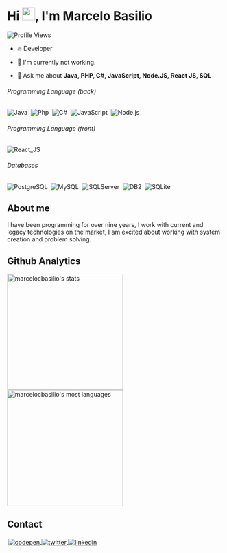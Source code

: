 <h1 align="left">Hi <img src="https://raw.githubusercontent.com/kaueMarques/kaueMarques/master/hi.gif" height="30px">, I'm Marcelo Basilio</h1>

![Profile Views](https://komarev.com/ghpvc/?username=marcelocbasilio&label=Profile+Views&style=plastic&color=1abadc)

- 🔥 Developer 

- 🔭 I'm currently not working. <!-- at [G4F](https://www.g4f.com.br/) -->

- 💬 Ask me about **Java, PHP, C#, JavaScript, Node.JS, React JS, SQL**

###### Programming Language (back)

![Java](https://img.shields.io/badge/-Java-05122A?style=flat&logo=JAVA)&nbsp;
![Php](https://img.shields.io/badge/-PHP-05122A?style=flat&logo=php)&nbsp;
![C#](https://img.shields.io/badge/-.Net-05122A?style=flat&logo=.net)&nbsp;
![JavaScript](https://img.shields.io/badge/-JavaScript-05122A?style=flat&logo=javascript)&nbsp;
![Node.js](https://img.shields.io/badge/-Node.js-05122A?style=flat&logo=node.js)&nbsp;

###### Programming Language (front)

![React_JS](https://img.shields.io/badge/-React_JS-05122A?style=flat&logo=react)&nbsp;

###### Databases

![PostgreSQL](https://img.shields.io/badge/-PostgreSQL-05122A?style=flat&logo=postgresql)&nbsp;
![MySQL](https://img.shields.io/badge/-MySQL-05122A?style=flat&logo=mysql)&nbsp;
![SQLServer](https://img.shields.io/badge/-SQL_Server-05122A?style=flat&logo=sqlserver)&nbsp;
![DB2](https://img.shields.io/badge/-DB2-05122A?style=flat&logo=DB2)&nbsp;
![SQLite](https://img.shields.io/badge/-SQLite-05122A?style=flat&logo=sqlite)&nbsp;


## About me

I have been programming for over nine years, I work with current and legacy technologies on the market, I am excited about working with system creation and problem solving.

## Github Analytics

<img width="270em" src="https://github-readme-stats.vercel.app/api?username=marcelocbasilio&show_icons=true&theme=shadow_blue" alt="marcelocbasilio's stats"/>

<img width="270em" src="https://github-readme-stats.vercel.app/api/top-langs/?username=marcelocbasilio&layout=compact&theme=shadow_blue" alt="marcelocbasilio's most languages"/>


## Contact

<p align="left" style="padding:2px;border-radius:10px;justify-content:center;align-items:center; ">
<a href="https://codepen.io/marcelocbasilio" target="_blank">
  <img align="center" src="https://img.shields.io/badge/-marcelocbasilio-05122A?style=flat&logo=codepen" alt="codepen"/>
</a>
<a href="https://x.com/marcelocbasilio" target="_blank">
  <img align="center" src="https://img.shields.io/badge/-marcelocbasilio-05122A?style=flat&logo=twitter" alt="twitter"/>  
</a>
<a href="https://linkedin.com/in/marcelocbasilio" target="_blank">
  <img align="center" src="https://img.shields.io/badge/-marcelocbasilio-05122A?style=flat&logo=linkedin" alt="linkedin"/>
</a>
</p>
